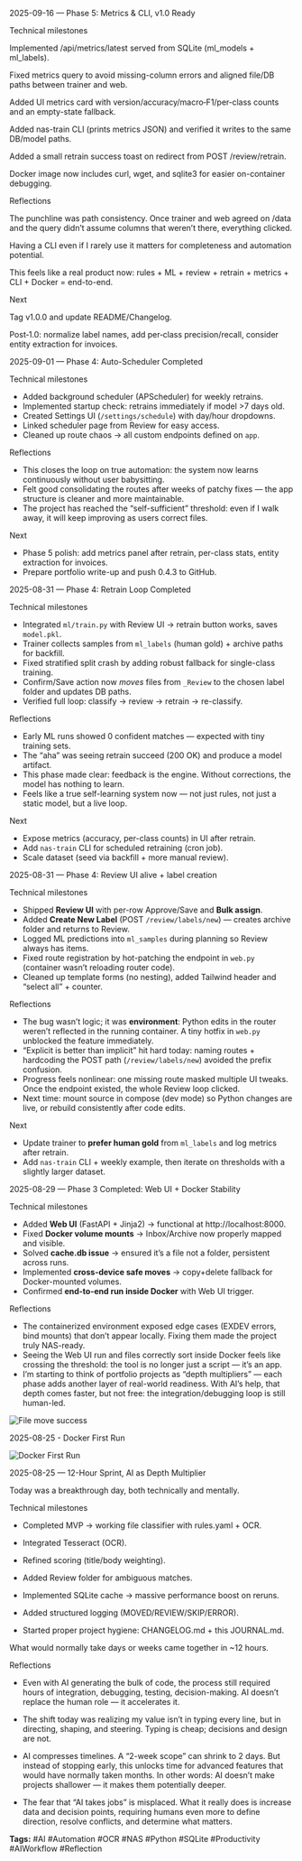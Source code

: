 2025-09-16 — Phase 5: Metrics & CLI, v1.0 Ready

Technical milestones

Implemented /api/metrics/latest served from SQLite (ml_models + ml_labels).

Fixed metrics query to avoid missing-column errors and aligned file/DB paths between trainer and web.

Added UI metrics card with version/accuracy/macro‑F1/per‑class counts and an empty-state fallback.

Added nas-train CLI (prints metrics JSON) and verified it writes to the same DB/model paths.

Added a small retrain success toast on redirect from POST /review/retrain.

Docker image now includes curl, wget, and sqlite3 for easier on-container debugging.

Reflections

The punchline was path consistency. Once trainer and web agreed on /data and the query didn’t assume columns that weren’t there, everything clicked.

Having a CLI even if I rarely use it matters for completeness and automation potential.

This feels like a real product now: rules + ML + review + retrain + metrics + CLI + Docker = end-to-end.

Next

Tag v1.0.0 and update README/Changelog.

Post‑1.0: normalize label names, add per‑class precision/recall, consider entity extraction for invoices.

2025-09-01 — Phase 4: Auto-Scheduler Completed

Technical milestones
- Added background scheduler (APScheduler) for weekly retrains.
- Implemented startup check: retrains immediately if model >7 days old.
- Created Settings UI (`/settings/schedule`) with day/hour dropdowns.
- Linked scheduler page from Review for easy access.
- Cleaned up route chaos → all custom endpoints defined on `app`.

Reflections
- This closes the loop on true automation: the system now learns continuously without user babysitting.
- Felt good consolidating the routes after weeks of patchy fixes — the app structure is cleaner and more maintainable.
- The project has reached the “self-sufficient” threshold: even if I walk away, it will keep improving as users correct files.

Next
- Phase 5 polish: add metrics panel after retrain, per-class stats, entity extraction for invoices.
- Prepare portfolio write-up and push 0.4.3 to GitHub.


2025-08-31 — Phase 4: Retrain Loop Completed

Technical milestones
- Integrated `ml/train.py` with Review UI → retrain button works, saves `model.pkl`.
- Trainer collects samples from `ml_labels` (human gold) + archive paths for backfill.
- Fixed stratified split crash by adding robust fallback for single-class training.
- Confirm/Save action now *moves* files from `_Review` to the chosen label folder and updates DB paths.
- Verified full loop: classify → review → retrain → re-classify.

Reflections
- Early ML runs showed 0 confident matches — expected with tiny training sets.
- The “aha” was seeing retrain succeed (200 OK) and produce a model artifact.
- This phase made clear: feedback is the engine. Without corrections, the model has nothing to learn.
- Feels like a true self-learning system now — not just rules, not just a static model, but a live loop.

Next
- Expose metrics (accuracy, per-class counts) in UI after retrain.
- Add `nas-train` CLI for scheduled retraining (cron job).
- Scale dataset (seed via backfill + more manual review).

2025-08-31 — Phase 4: Review UI alive + label creation

Technical milestones
- Shipped **Review UI** with per-row Approve/Save and **Bulk assign**.
- Added **Create New Label** (POST `/review/labels/new`) — creates archive folder and returns to Review.
- Logged ML predictions into `ml_samples` during planning so Review always has items.
- Fixed route registration by hot-patching the endpoint in `web.py` (container wasn’t reloading router code).
- Cleaned up template forms (no nesting), added Tailwind header and “select all” + counter.

Reflections
- The bug wasn’t logic; it was **environment**: Python edits in the router weren’t reflected in the running container. A tiny hotfix in `web.py` unblocked the feature immediately.
- “Explicit is better than implicit” hit hard today: naming routes + hardcoding the POST path (`/review/labels/new`) avoided the prefix confusion.
- Progress feels nonlinear: one missing route masked multiple UI tweaks. Once the endpoint existed, the whole Review loop clicked.
- Next time: mount source in compose (dev mode) so Python changes are live, or rebuild consistently after code edits.

Next
- Update trainer to **prefer human gold** from `ml_labels` and log metrics after retrain.
- Add `nas-train` CLI + weekly example, then iterate on thresholds with a slightly larger dataset.

2025-08-29 — Phase 3 Completed: Web UI + Docker Stability

Technical milestones

- Added **Web UI** (FastAPI + Jinja2) → functional at http://localhost:8000.
- Fixed **Docker volume mounts** → Inbox/Archive now properly mapped and visible.
- Solved **cache.db issue** → ensured it’s a file not a folder, persistent across runs.
- Implemented **cross-device safe moves** → copy+delete fallback for Docker-mounted volumes.
- Confirmed **end-to-end run inside Docker** with Web UI trigger.

Reflections

- The containerized environment exposed edge cases (EXDEV errors, bind mounts) that don’t appear locally. Fixing them made the project truly NAS-ready.
- Seeing the Web UI run and files correctly sort inside Docker feels like crossing the threshold: the tool is no longer just a script — it’s an app.
- I’m starting to think of portfolio projects as “depth multipliers” — each phase adds another layer of real-world readiness. With AI’s help, that depth comes faster, but not free: the integration/debugging loop is still human-led.

![File move success](file_move_proof.png)

2025-08-25 - Docker First Run

![Docker First Run](Docker_first_run.png) 

2025-08-25 — 12-Hour Sprint, AI as Depth Multiplier

Today was a breakthrough day, both technically and mentally.

Technical milestones

- Completed MVP → working file classifier with rules.yaml + OCR.

- Integrated Tesseract (OCR).

- Refined scoring (title/body weighting).

- Added Review folder for ambiguous matches.

- Implemented SQLite cache → massive performance boost on reruns.

- Added structured logging (MOVED/REVIEW/SKIP/ERROR).

- Started proper project hygiene: CHANGELOG.md + this JOURNAL.md.

What would normally take days or weeks came together in ~12 hours.

Reflections

- Even with AI generating the bulk of code, the process still required hours of integration, debugging, testing, decision-making. AI doesn’t replace the human role — it accelerates it.

- The shift today was realizing my value isn’t in typing every line, but in directing, shaping, and steering. Typing is cheap; decisions and design are not.

- AI compresses timelines. A “2-week scope” can shrink to 2 days. But instead of stopping early, this unlocks time for advanced features that would have normally taken months. In other words: AI doesn’t make projects shallower — it makes them potentially deeper.

- The fear that “AI takes jobs” is misplaced. What it really does is increase data and decision points, requiring humans even more to define direction, resolve conflicts, and determine what matters.

**Tags:** #AI #Automation #OCR #NAS #Python #SQLite #Productivity #AIWorkflow #Reflection
